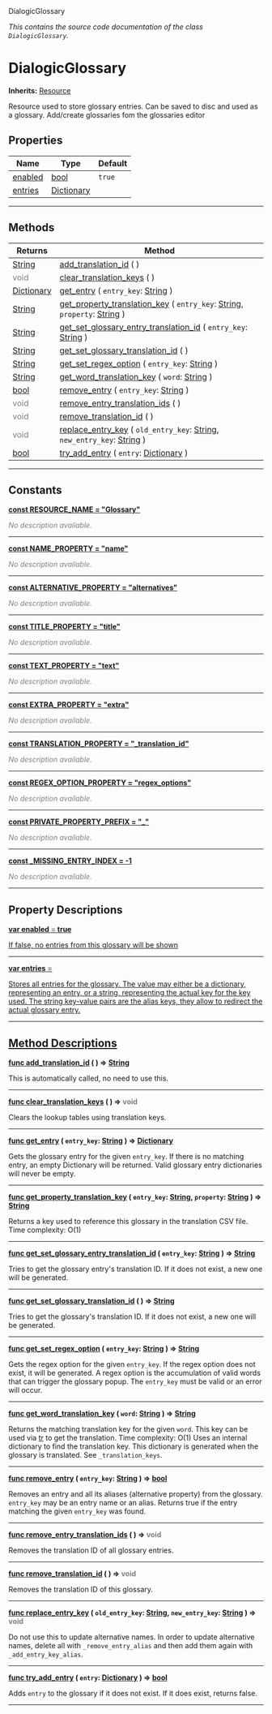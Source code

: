 
<div class="header-banner purple">
<div class="header-label purple">DialogicGlossary</div>
</div>

*This contains the source code documentation of the class `DialogicGlossary`.*
        
# DialogicGlossary
**Inherits:** [Resource](https://docs.godotengine.org/en/latest/classes/class_resource.html#class-resource)

Resource used to store glossary entries. Can be saved to disc and used as a glossary. Add/create glossaries fom the glossaries editor
## Properties
Name | Type | Default 
--- | --- | --- 
[<span class="hljs-title">enabled</span>](#property-enabled) | [bool](https://docs.godotengine.org/en/latest/classes/class_bool.html#class-bool) |  `true` 
[<span class="hljs-title">entries</span>](#property-entries) | [Dictionary](https://docs.godotengine.org/en/latest/classes/class_dictionary.html#class-dictionary) |   
--- 

## Methods
Returns | Method 
--- | --- 
<span class="hljs-attribute">[String](https://docs.godotengine.org/en/latest/classes/class_string.html#class-string)</span> | [<span class="hljs-title">add_translation_id</span>](#property-add_translation_id) ( ) 
<span style = "color: gray">void</span> | [<span class="hljs-title">clear_translation_keys</span>](#property-clear_translation_keys) ( ) 
<span class="hljs-attribute">[Dictionary](https://docs.godotengine.org/en/latest/classes/class_dictionary.html#class-dictionary)</span> | [<span class="hljs-title">get_entry</span>](#property-get_entry) ( `entry_key`: [String](https://docs.godotengine.org/en/latest/classes/class_string.html#class-string) ) 
<span class="hljs-attribute">[String](https://docs.godotengine.org/en/latest/classes/class_string.html#class-string)</span> | [<span class="hljs-title">get_property_translation_key</span>](#property-get_property_translation_key) ( `entry_key`: [String](https://docs.godotengine.org/en/latest/classes/class_string.html#class-string), `property`: [String](https://docs.godotengine.org/en/latest/classes/class_string.html#class-string) ) 
<span class="hljs-attribute">[String](https://docs.godotengine.org/en/latest/classes/class_string.html#class-string)</span> | [<span class="hljs-title">get_set_glossary_entry_translation_id</span>](#property-get_set_glossary_entry_translation_id) ( `entry_key`: [String](https://docs.godotengine.org/en/latest/classes/class_string.html#class-string) ) 
<span class="hljs-attribute">[String](https://docs.godotengine.org/en/latest/classes/class_string.html#class-string)</span> | [<span class="hljs-title">get_set_glossary_translation_id</span>](#property-get_set_glossary_translation_id) ( ) 
<span class="hljs-attribute">[String](https://docs.godotengine.org/en/latest/classes/class_string.html#class-string)</span> | [<span class="hljs-title">get_set_regex_option</span>](#property-get_set_regex_option) ( `entry_key`: [String](https://docs.godotengine.org/en/latest/classes/class_string.html#class-string) ) 
<span class="hljs-attribute">[String](https://docs.godotengine.org/en/latest/classes/class_string.html#class-string)</span> | [<span class="hljs-title">get_word_translation_key</span>](#property-get_word_translation_key) ( `word`: [String](https://docs.godotengine.org/en/latest/classes/class_string.html#class-string) ) 
<span class="hljs-attribute">[bool](https://docs.godotengine.org/en/latest/classes/class_bool.html#class-bool)</span> | [<span class="hljs-title">remove_entry</span>](#property-remove_entry) ( `entry_key`: [String](https://docs.godotengine.org/en/latest/classes/class_string.html#class-string) ) 
<span style = "color: gray">void</span> | [<span class="hljs-title">remove_entry_translation_ids</span>](#property-remove_entry_translation_ids) ( ) 
<span style = "color: gray">void</span> | [<span class="hljs-title">remove_translation_id</span>](#property-remove_translation_id) ( ) 
<span style = "color: gray">void</span> | [<span class="hljs-title">replace_entry_key</span>](#property-replace_entry_key) ( `old_entry_key`: [String](https://docs.godotengine.org/en/latest/classes/class_string.html#class-string), `new_entry_key`: [String](https://docs.godotengine.org/en/latest/classes/class_string.html#class-string) ) 
<span class="hljs-attribute">[bool](https://docs.godotengine.org/en/latest/classes/class_bool.html#class-bool)</span> | [<span class="hljs-title">try_add_entry</span>](#property-try_add_entry) ( `entry`: [Dictionary](https://docs.godotengine.org/en/latest/classes/class_dictionary.html#class-dictionary) ) 
--- 
## Constants


<a class="header" id="constant-RESOURCE_NAME" href="#constant-RESOURCE_NAME">**<span class="hljs-attribute">const</span> <span class="hljs-title">RESOURCE_NAME</span><span class="hljs-comment"> = "Glossary"</span>**</a>



 <span style = "color: gray">*No description available.*</span> 

---


<a class="header" id="constant-NAME_PROPERTY" href="#constant-NAME_PROPERTY">**<span class="hljs-attribute">const</span> <span class="hljs-title">NAME_PROPERTY</span><span class="hljs-comment"> = "name"</span>**</a>



 <span style = "color: gray">*No description available.*</span> 

---


<a class="header" id="constant-ALTERNATIVE_PROPERTY" href="#constant-ALTERNATIVE_PROPERTY">**<span class="hljs-attribute">const</span> <span class="hljs-title">ALTERNATIVE_PROPERTY</span><span class="hljs-comment"> = "alternatives"</span>**</a>



 <span style = "color: gray">*No description available.*</span> 

---


<a class="header" id="constant-TITLE_PROPERTY" href="#constant-TITLE_PROPERTY">**<span class="hljs-attribute">const</span> <span class="hljs-title">TITLE_PROPERTY</span><span class="hljs-comment"> = "title"</span>**</a>



 <span style = "color: gray">*No description available.*</span> 

---


<a class="header" id="constant-TEXT_PROPERTY" href="#constant-TEXT_PROPERTY">**<span class="hljs-attribute">const</span> <span class="hljs-title">TEXT_PROPERTY</span><span class="hljs-comment"> = "text"</span>**</a>



 <span style = "color: gray">*No description available.*</span> 

---


<a class="header" id="constant-EXTRA_PROPERTY" href="#constant-EXTRA_PROPERTY">**<span class="hljs-attribute">const</span> <span class="hljs-title">EXTRA_PROPERTY</span><span class="hljs-comment"> = "extra"</span>**</a>



 <span style = "color: gray">*No description available.*</span> 

---


<a class="header" id="constant-TRANSLATION_PROPERTY" href="#constant-TRANSLATION_PROPERTY">**<span class="hljs-attribute">const</span> <span class="hljs-title">TRANSLATION_PROPERTY</span><span class="hljs-comment"> = "_translation_id"</span>**</a>



 <span style = "color: gray">*No description available.*</span> 

---


<a class="header" id="constant-REGEX_OPTION_PROPERTY" href="#constant-REGEX_OPTION_PROPERTY">**<span class="hljs-attribute">const</span> <span class="hljs-title">REGEX_OPTION_PROPERTY</span><span class="hljs-comment"> = "regex_options"</span>**</a>



 <span style = "color: gray">*No description available.*</span> 

---


<a class="header" id="constant-PRIVATE_PROPERTY_PREFIX" href="#constant-PRIVATE_PROPERTY_PREFIX">**<span class="hljs-attribute">const</span> <span class="hljs-title">PRIVATE_PROPERTY_PREFIX</span><span class="hljs-comment"> = "_"</span>**</a>



 <span style = "color: gray">*No description available.*</span> 

---


<a class="header" id="constant-_MISSING_ENTRY_INDEX" href="#constant-_MISSING_ENTRY_INDEX">**<span class="hljs-attribute">const</span> <span class="hljs-title">_MISSING_ENTRY_INDEX</span><span class="hljs-comment"> = -1</span>**</a>



 <span style = "color: gray">*No description available.*</span> 

---
## Property Descriptions



<a class="header" id="property-enabled" href="#property-enabled">**<span class="hljs-attribute">var</span> <span class="hljs-title">enabled</span> <span style = "color: gray"> = </span> true** 



If false, no entries from this glossary will be shown

---



<a class="header" id="property-entries" href="#property-entries">**<span class="hljs-attribute">var</span> <span class="hljs-title">entries</span> <span style = "color: gray"> = </span> <unknown>** 



Stores all entries for the glossary.  The value may either be a dictionary, representing an entry, or a string, representing the actual key for the key used. The string key-value pairs are the alias keys, they allow to redirect the actual glossary entry.

---

## Method Descriptions



<a class="header" id="method-add_translation_id" href="#method-add_translation_id">**<span class="hljs-attribute">func</span> [<span class="hljs-title">add_translation_id</span>](#property-add_translation_id) ( )</a>  ⇒ <span class="hljs-attribute">[String](https://docs.godotengine.org/en/latest/classes/class_string.html#class-string)</span>** 



This is automatically called, no need to use this.

---



<a class="header" id="method-clear_translation_keys" href="#method-clear_translation_keys">**<span class="hljs-attribute">func</span> [<span class="hljs-title">clear_translation_keys</span>](#property-clear_translation_keys) ( )</a>  ⇒ <span style = "color: gray">void</span>** 



Clears the lookup tables using translation keys.

---



<a class="header" id="method-get_entry" href="#method-get_entry">**<span class="hljs-attribute">func</span> [<span class="hljs-title">get_entry</span>](#property-get_entry) ( `entry_key`: [String](https://docs.godotengine.org/en/latest/classes/class_string.html#class-string) )</a>  ⇒ <span class="hljs-attribute">[Dictionary](https://docs.godotengine.org/en/latest/classes/class_dictionary.html#class-dictionary)</span>** 



Gets the glossary entry for the given `entry_key`. If there is no matching entry, an empty Dictionary will be returned. Valid glossary entry dictionaries will never be empty.

---



<a class="header" id="method-get_property_translation_key" href="#method-get_property_translation_key">**<span class="hljs-attribute">func</span> [<span class="hljs-title">get_property_translation_key</span>](#property-get_property_translation_key) ( `entry_key`: [String](https://docs.godotengine.org/en/latest/classes/class_string.html#class-string), `property`: [String](https://docs.godotengine.org/en/latest/classes/class_string.html#class-string) )</a>  ⇒ <span class="hljs-attribute">[String](https://docs.godotengine.org/en/latest/classes/class_string.html#class-string)</span>** 



Returns a key used to reference this glossary in the translation CSV file.  Time complexity: O(1)

---



<a class="header" id="method-get_set_glossary_entry_translation_id" href="#method-get_set_glossary_entry_translation_id">**<span class="hljs-attribute">func</span> [<span class="hljs-title">get_set_glossary_entry_translation_id</span>](#property-get_set_glossary_entry_translation_id) ( `entry_key`: [String](https://docs.godotengine.org/en/latest/classes/class_string.html#class-string) )</a>  ⇒ <span class="hljs-attribute">[String](https://docs.godotengine.org/en/latest/classes/class_string.html#class-string)</span>** 



Tries to get the glossary entry's translation ID. If it does not exist, a new one will be generated.

---



<a class="header" id="method-get_set_glossary_translation_id" href="#method-get_set_glossary_translation_id">**<span class="hljs-attribute">func</span> [<span class="hljs-title">get_set_glossary_translation_id</span>](#property-get_set_glossary_translation_id) ( )</a>  ⇒ <span class="hljs-attribute">[String](https://docs.godotengine.org/en/latest/classes/class_string.html#class-string)</span>** 



Tries to get the glossary's translation ID. If it does not exist, a new one will be generated.

---



<a class="header" id="method-get_set_regex_option" href="#method-get_set_regex_option">**<span class="hljs-attribute">func</span> [<span class="hljs-title">get_set_regex_option</span>](#property-get_set_regex_option) ( `entry_key`: [String](https://docs.godotengine.org/en/latest/classes/class_string.html#class-string) )</a>  ⇒ <span class="hljs-attribute">[String](https://docs.godotengine.org/en/latest/classes/class_string.html#class-string)</span>** 



Gets the regex option for the given `entry_key`. If the regex option does not exist, it will be generated.  A regex option is the accumulation of valid words that can trigger the glossary popup.  The `entry_key` must be valid or an error will occur.

---



<a class="header" id="method-get_word_translation_key" href="#method-get_word_translation_key">**<span class="hljs-attribute">func</span> [<span class="hljs-title">get_word_translation_key</span>](#property-get_word_translation_key) ( `word`: [String](https://docs.godotengine.org/en/latest/classes/class_string.html#class-string) )</a>  ⇒ <span class="hljs-attribute">[String](https://docs.godotengine.org/en/latest/classes/class_string.html#class-string)</span>** 



Returns the matching translation key for the given `word`. This key can be used via [tr](#property-tr) to get the translation.  Time complexity: O(1) Uses an internal dictionary to find the translation key. This dictionary is generated when the glossary is translated. See `_translation_keys`.

---



<a class="header" id="method-remove_entry" href="#method-remove_entry">**<span class="hljs-attribute">func</span> [<span class="hljs-title">remove_entry</span>](#property-remove_entry) ( `entry_key`: [String](https://docs.godotengine.org/en/latest/classes/class_string.html#class-string) )</a>  ⇒ <span class="hljs-attribute">[bool](https://docs.godotengine.org/en/latest/classes/class_bool.html#class-bool)</span>** 



Removes an entry and all its aliases (alternative property) from the glossary. `entry_key` may be an entry name or an alias.  Returns true if the entry matching the given `entry_key` was found.

---



<a class="header" id="method-remove_entry_translation_ids" href="#method-remove_entry_translation_ids">**<span class="hljs-attribute">func</span> [<span class="hljs-title">remove_entry_translation_ids</span>](#property-remove_entry_translation_ids) ( )</a>  ⇒ <span style = "color: gray">void</span>** 



Removes the translation ID of all glossary entries.

---



<a class="header" id="method-remove_translation_id" href="#method-remove_translation_id">**<span class="hljs-attribute">func</span> [<span class="hljs-title">remove_translation_id</span>](#property-remove_translation_id) ( )</a>  ⇒ <span style = "color: gray">void</span>** 



Removes the translation ID of this glossary.

---



<a class="header" id="method-replace_entry_key" href="#method-replace_entry_key">**<span class="hljs-attribute">func</span> [<span class="hljs-title">replace_entry_key</span>](#property-replace_entry_key) ( `old_entry_key`: [String](https://docs.godotengine.org/en/latest/classes/class_string.html#class-string), `new_entry_key`: [String](https://docs.godotengine.org/en/latest/classes/class_string.html#class-string) )</a>  ⇒ <span style = "color: gray">void</span>** 



Do not use this to update alternative names. In order to update alternative names, delete all with `_remove_entry_alias` and then add them again with `_add_entry_key_alias`.

---



<a class="header" id="method-try_add_entry" href="#method-try_add_entry">**<span class="hljs-attribute">func</span> [<span class="hljs-title">try_add_entry</span>](#property-try_add_entry) ( `entry`: [Dictionary](https://docs.godotengine.org/en/latest/classes/class_dictionary.html#class-dictionary) )</a>  ⇒ <span class="hljs-attribute">[bool](https://docs.godotengine.org/en/latest/classes/class_bool.html#class-bool)</span>** 



Adds `entry` to the glossary if it does not exist. If it does exist, returns false.

---

